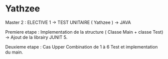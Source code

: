 # Yathzee

Master 2 : ELECTIVE 1 -> TEST UNITAIRE ( Yathzee ) -> JAVA 

Premiere etape :  Implementation de la structure ( Classe Main + classe Test) -> Ajout de la librairy JUNIT 5.

Deuxieme etape : Cas Upper Combination de 1 à 6 Test et implementation du main.
